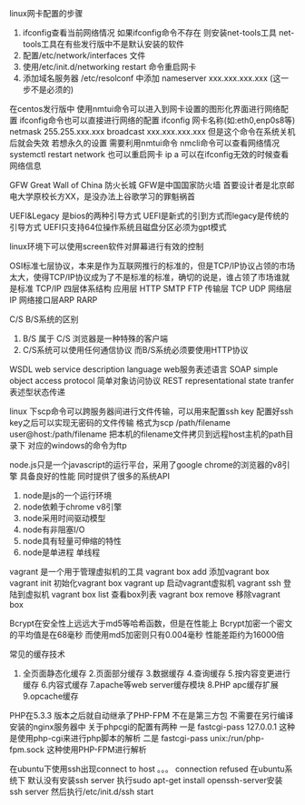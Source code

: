 linux网卡配置的步骤
1. ifconfig查看当前网络情况 如果ifconfig命令不存在 则安装net-tools工具  net-tools工具在有些发行版中不是默认安装的软件
2. 配置/etc/network/interfaces 文件
3. 使用/etc/init.d/networking restart 命令重启网卡
4. 添加域名服务器 /etc/resolconf 中添加 nameserver xxx.xxx.xxx.xxx (这一步不是必须的)

在centos发行版中 使用nmtui命令可以进入到网卡设置的图形化界面进行网络配置
ifconfig命令也可以直接进行网络的配置  ifconfig 网卡名称(如:eth0,enp0s8等)  netmask 255.255.xxx.xxx broadcast xxx.xxx.xxx.xxx 但是这个命令在系统关机后就会失效  若想永久的设置  需要利用nmtui命令
nmcli命令可以查看网络情况
systemctl restart network 也可以重启网卡
ip a 可以在ifconfig无效的时候查看网络信息



GFW  Great Wall of China  防火长城
GFW是中国国家防火墙 首要设计者是北京邮电大学原校长方XX，是没办法上谷歌学习的罪魁祸首

UEFI&Legacy 是bios的两种引导方式
UEFI是新式的引到方式而legacy是传统的引导方式
UEFI只支持64位操作系统且磁盘分区必须为gpt模式


linux环境下可以使用screen软件对屏幕进行有效的控制


OSI标准七层协议，本来是作为互联网推行的标准的，但是TCP/IP协议占领的市场太大，使得TCP/IP协议成为了不是标准的标准，确切的说是，谁占领了市场谁就是标准
TCP/IP 四层体系结构 应用层 HTTP SMTP FTP 传输层 TCP UDP  网络层 IP  网络接口层ARP RARP

C/S B/S系统的区别
1. B/S 属于 C/S  浏览器是一种特殊的客户端
2. C/S系统可以使用任何通信协议 而B/S系统必须要使用HTTP协议

WSDL web service description language web服务表述语言
SOAP simple object access protocol 简单对象访问协议
REST representational state tranfer 表述型状态传递

linux 下scp命令可以跨服务器间进行文件传输，可以用来配置ssh key 配置好ssh key之后可以实现无密码的文件传输
格式为scp /path/filename  user@host:/path/filename  把本机的filename文件拷贝到远程host主机的path目录下
对应的windows的命令为ftp


node.js只是一个javascript的运行平台，采用了google chrome的浏览器的v8引擎 具备良好的性能 同时提供了很多的系统API
1. node是js的一个运行环境
2. node依赖于chrome v8引擎
3. node采用时间驱动模型
4. node有非阻塞I/O
5. node具有轻量可伸缩的特性
6. node是单进程 单线程


vagrant 是一个用于管理虚拟机的工具
vagrant box add 添加vagrant box
vagrant init 初始化vagrant box
vagrant up  启动vagrant虚拟机
vagrant ssh 登陆到虚拟机
vagrant box list 查看box列表
vagrant box remove 移除vagrant box


Bcrypt在安全性上远远大于md5等哈希函数，但是在性能上
Bcrypt加密一个密文的平均值是在68毫秒
而使用md5加密则只有0.004毫秒
性能差距约为16000倍



常见的缓存技术
1. 全页面静态化缓存
2.页面部分缓存
3.数据缓存
4.查询缓存
5.按内容变更进行缓存
6.内容式缓存
7.apache等web server缓存模块
8.PHP apc缓存扩展
9.opcache缓存


PHP在5.3.3 版本之后就自动继承了PHP-FPM 不在是第三方包 不需要在另行编译
安装的nginx服务器中 关于phpcgi的配置有两种 
一是  fastcgi-pass 127.0.0.1  这种是使用php-cgi来进行php脚本的解析
二是  fastcgi-pass unix:/run/php-fpm.sock  这种使用PHP-FPM进行解析

在ubuntu下使用ssh出现connect to host 。。。 connection refused
在ubuntu系统下 默认没有安装ssh server 
执行sudo apt-get install openssh-server安装ssh server 
然后执行/etc/init.d/ssh  start



